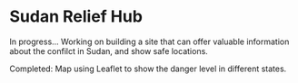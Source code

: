# Sudan Relief Hub
In progress...
Working on building a site that can offer valuable information about the confilct in Sudan, and show safe locations.

Completed:
Map using Leaflet to show the danger level in different states.
